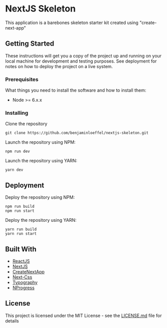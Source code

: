 # NextJS Skeleton

This application is a barebones skeleton starter kit created using "create-next-app"

## Getting Started

These instructions will get you a copy of the project up and running on your local machine for development and testing purposes. See deployment for notes on how to deploy the project on a live system.

### Prerequisites

What things you need to install the software and how to install them:

- Node >= 6.x.x

### Installing

Clone the repository

```
git clone https://github.com/benjaminloeffel/nextjs-skeleton.git
```

Launch the repository using NPM:

```
npm run dev
```

Launch the repository using YARN:

```
yarn dev
```

## Deployment

Deploy the repository using NPM:

```
npm run build
npm run start
```

Deploy the repository using YARN:

```
yarn run build
yarn run start
```

## Built With

- [ReactJS](https://github.com/facebook/react/)
- [NextJS](https://github.com/zeit/next.js/)
- [CreateNextApp](https://github.com/segmentio/create-next-app)
- [Next-Css](https://github.com/zeit/next-plugins/tree/master/packages/next-css)
- [Typography](https://github.com/KyleAMathews/typography.js?files=1)
- [NProgress](https://github.com/rstacruz/nprogress)

## License

This project is licensed under the MIT License - see the [LICENSE.md](LICENSE.md) file for details
